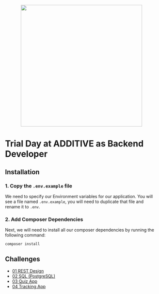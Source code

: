 <p align="center"><a href="https://additive.eu" target="_blank"><img src="https://additive-trial-day.s3.eu-central-1.amazonaws.com/logo.png" width="400"></a></p>


# Trial Day at ADDITIVE as Backend Developer

## Installation

### 1. Copy the `.env.example` file

We need to specify our Environment variables for our application. You will see a file named `.env.example`, you will need to duplicate that file and rename it to `.env`.

### 2. Add Composer Dependencies

Next, we will need to install all our composer dependencies by running the following command:

```php
composer install
```

## Challenges

- [01 REST Design](doc/rest.md)
- [02 SQL (PostgreSQL)](doc/sql.md)
- [03 Quiz App](doc/quiz-app.md)
- [04 Tracking App](doc/tracking-app.md)
